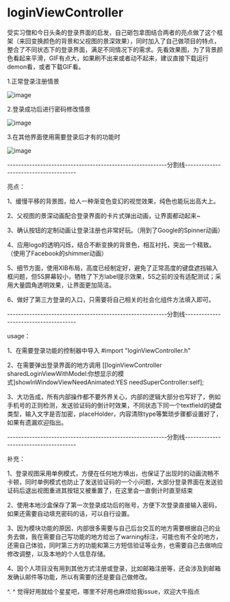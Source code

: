 # loginViewController
受实习僧和今日头条的登录界面的启发，自己砸包拿图结合两者的亮点做了这个框架（来回变换颜色的背景和父视图的景深效果），同时加入了自己做项目的特点，整合了不同状态下的登录界面，满足不同情况下的需求。先看效果图，为了背景颜色看起来平滑，GIF有点大，如果刷不出来或者动不起来，建议直接下载运行demon看，或者下载GIF看。

1.正常登录注册情景

![image](https://github.com/lly4155/loginViewController/blob/master/resource/first.gif)

2.登录成功后进行密码修改情景

![image](https://github.com/lly4155/loginViewController/blob/master/resource/second.gif)

3.在其他界面使用需要登录后才有的功能时

![image](https://github.com/lly4155/loginViewController/blob/master/resource/third.gif)


----------------------------------------------------------分割线--------------------------------------

亮点：

1、缓慢平移的背景图，给人一种渐变色变幻的视觉效果，纯色也能玩出高大上。

2、父视图的景深动画配合登录界面的卡片式弹出动画，让界面都动起来~

3、确认按钮的定制动画让登录注册也非常好玩。（用到了Google的Spinner动画）

4、应用logo的透明闪烁，结合不断变换的背景色，相互衬托，突出一个精致。（使用了Facebook的shimmer动画）

5、细节方面，使用XIB布局，高度已经制定好，避免了正常高度的键盘遮挡输入框问题，但5S屏幕较小，牺牲了下方label提示效果，5S之前的没有适配测试；采用大量圆角透明效果，让界面更加简洁。

6、做好了第三方登录的入口，只需要将自己相关的社会化组件方法填入即可。

----------------------------------------------------------分割线--------------------------------------

usage：

1、在需要登录功能的控制器中导入  #import "loginViewController.h"

2、在需要弹出登录界面的地方调用 [[loginViewController sharedLoginViewWithModel:你想显示的模式]showInWindowViewNeedAnimated:YES needSuperController:self];

3、大功告成，所有内部操作都不要外界关心，内部的逻辑大部分也写好了，例如手机号的正则检测，发送验证码的倒计时效果，不同状态下同一个textfield的键盘类型，输入文字是否加密，placeHolder，内容清除type等繁琐步骤都设置好了，如果有遗漏欢迎指出。

----------------------------------------------------------分割线--------------------------------------

补充：

1、登录视图采用单例模式，方便在任何地方唤出，也保证了出现时的动画流畅不卡顿，同时单例模式也防止了发送验证码的一个小问题，大部分登录界面在发送验证码后退出视图重进其按钮又被重置了，在这里会一直倒计时直至结束

2、使用本地沙盒保存了第一次登录成功后的账号，方便下次登录直接输入密码，如果还需要自动填充密码的话，可以自行设置。

3、因为模块功能的原因，内部很多需要与自己后台交互的地方需要根据自己的业务去做，我在需要自己写功能的地方给出了warning标注，可能也有不全的地方，还需自己体验，同时第三方的功能和第三方短信验证等业务，也需要自己去做响应修改调整，以及本地的个人信息存储。

4、因个人项目没有用到其他方式注册或登录，比如邮箱注册等，还会涉及到邮箱发确认邮件等功能，所以有需要的还是要自己做修改。


^. ^ 觉得好用就给个星星吧，哪里不好用也麻烦给我issue，欢迎大牛指点
